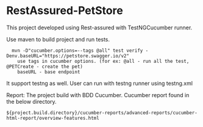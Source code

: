 # RestAssured-PetStore

This project developed using Rest-assured with TestNGCucumber runner.

Use maven to build project and run tests.
 
      mvn -D"cucumber.options=--tags @all" test verify -Denv.baseURL="https://petstore.swagger.io/v2"
        use tags in cucumber options. (for ex: @all - run all the test, @PETCreate - create the pet)
        baseURL - base endpoint

It support testng as well. User can run with testng runner using testng.xml
 
Report: The project build with BDD Cucumber. Cucumber report found in the below directory.
  
    ${project.build.directory}/cucumber-reports/advanced-reports/cucumber-html-report/overview-features.html
